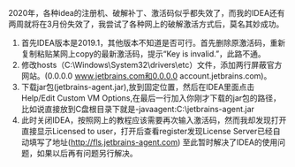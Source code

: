 2020年，各种idea的注册机、破解补丁、激活码似乎都失效了，而我的IDEA还有两周就将在3月份失效了，我尝试了各种网上的破解激活方式后，莫名其妙成功。
1. 首先IDEA版本是2019.1，其他版本不知道是否可行。首先删除原激活码，重新复制粘贴某网上copy的最新激活码，提示“Key is invalid.”，此路不通。
2. 修改hosts（C:\Windows\System32\drivers\etc）文件，添加两行屏蔽官方网站。(0.0.0.0 www.jetbrains.com和0.0.0.0 account.jetbrains.com)。
3. 下载jar包(jetbrains-agent.jar),放到固定位置，然后在IDEA里面点击Help/Edit Custom VM Options,在最后一行加入你刚才下载的jar包的路径，比如说直接放到C盘根目录下就是-javaagent:C:\jetbrains-agent.jar
4. 此时关闭IDEA，按照网上的教程应该需要再次输入激活码，然而我却发现打开直接显示Licensed to user，打开后查看register发现License Server已经自动填写了地址(http://fls.jetbrains-agent.com)
至此暂时解决了IDEA的使用问题，如果以后再有问题另行解决。
